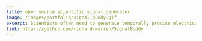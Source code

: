 ```yaml
---
title: open source scientific signal generator
image: /images/portfolio/signal_buddy.gif
excerpt: Scientists often need to generate temporally precise electrical signals to control devices around the lab (lasers, cameras, current generators, etc). Most signal generators are big, expensive, and difficult to operate. I designed an easy-to-use, open source signal generator - [`SignalBuddy`](https://github.com/richard-warren/SignalBuddy){:target="_blank"} - that can be made for ~$20 in parts. SignalBuddy has a nice 3D printed enclosure and replaces expensive signal generators in many lab applications.
link: https://github.com/richard-warren/SignalBuddy
---
```


